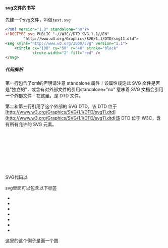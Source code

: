 #### svg文件的书写

先建一个svg文件，叫做`test.svg`

```svg
<?xml version="1.0" standalone="no"?>
<!DOCTYPE svg PUBLIC "-//W3C//DTD SVG 1.1//EN"
        "http://www.w3.org/Graphics/SVG/1.1/DTD/svg11.dtd">
<svg xmlns="http://www.w3.org/2000/svg" version="1.1">
    <circle cx="100" cy="50" r="40" stroke="black"
            stroke-width="2" fill="red" />
</svg>
```

##### 代码解析

第一行包含了xml的声明请注意 standalone 属性！该属性规定此 SVG 文件是否是"独立的"，或含有对外部文件的引用standalone="no" 意味着 SVG 文档会引用一个外部文件 - 在这里，是 DTD 文件。

第二和第三行引用了这个外部的 SVG DTD。该 DTD 位于 [http://www.w3.org/Graphics/SVG/1.1/DTD/svg11.dtd](http://www.w3.org/Graphics/SVG/1.1/DTD/svg11.dtd)该 DTD 位于 W3C，含有所有允许的 SVG 元素。

SVG代码以<svg>标签开始，可以使用width和height设置svg的宽度和高度

svg里面可以包含以下标签

- <rect>
- <circle>
- <ellipse>
- <line>
- <polyline>
- <polyine>
- <path>

这里的这个例子是画一个圆

